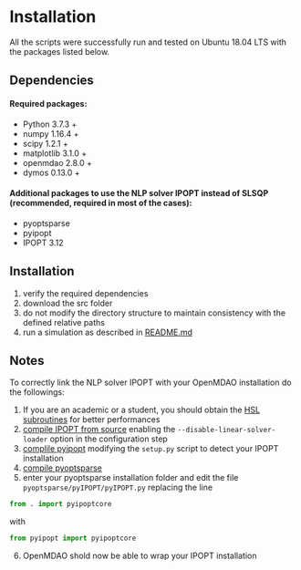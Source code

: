 
# Installation

All the scripts were successfully run and tested on Ubuntu 18.04 LTS with the packages listed below.

## Dependencies

#### Required packages:

* Python 3.7.3 +
* numpy 1.16.4 +
* scipy 1.2.1 +
* matplotlib 3.1.0 +
* openmdao 2.8.0 +
* dymos 0.13.0 +

#### Additional packages to use the NLP solver IPOPT instead of SLSQP (recommended, required in most of the cases):

* pyoptsparse
* pyipopt
* IPOPT 3.12

## Installation

1. verify the required dependencies
2. download the src folder
3. do not modify the directory structure to maintain consistency with the defined relative paths
4. run a simulation as described in [README.md](README.md)

## Notes

To correctly link the NLP solver IPOPT with your OpenMDAO installation do the followings:

1. If you are an academic or a student, you should obtain the [HSL subroutines](http://hsl.rl.ac.uk/ipopt) for better performances
2. [compile IPOPT from source](https://coin-or.github.io/Ipopt/INSTALL.html) enabling the ```--disable-linear-solver-loader``` option in the configuration step
3. [complile pyipopt](https://github.com/xuy/pyipopt) modifying the ```setup.py``` script to detect your IPOPT installation
4. [compile pyoptsparse](https://github.com/mdolab/pyoptsparse)
5. enter your pyoptsparse installation folder and edit the file ```pyoptsparse/pyIPOPT/pyIPOPT.py``` replacing the line
```python
from . import pyipoptcore
```
with
```python
from pyipopt import pyipoptcore
```
6. OpenMDAO shold now be able to wrap your IPOPT installation
